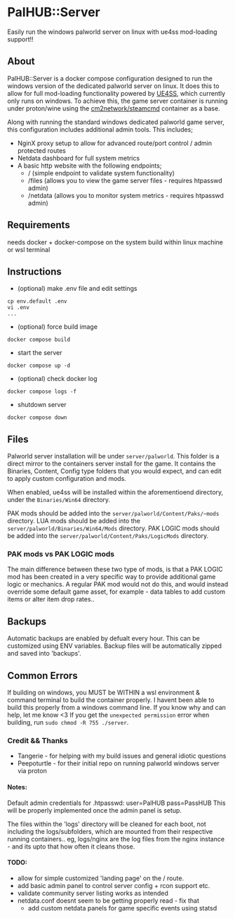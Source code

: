 # PalHUB::Server
Easily run the windows palworld server on linux with ue4ss mod-loading support!! 

## About
PalHUB::Server is a docker compose configuration designed to run the windows version of the dedicated palworld server on linux. It does this to allow for full mod-loading functionality powered by [UE4SS](https://github.com/UE4SS-RE/RE-UE4SS), which currently only runs on windows. To achieve this, the game server container is running under proton/wine using the [cm2network/steamcmd](https://hub.docker.com/r/cm2network/steamcmd) container as a base. 


Along with running the standard windows dedicated palworld game server, this configuration includes additional admin tools. This includes;
- NginX proxy setup to allow for advanced route/port control / admin protected routes
- Netdata dashboard for full system metrics
- A basic http website with the following endpoints;
  - / (simple endpoint to validate system functionality)
  - /files (allows you to view the game server files - requires htpasswd admin)
  - /netdata (allows you to monitor system metrics - requires htpasswd admin)

## Requirements
needs docker + docker-compose on the system
build within linux machine or wsl terminal

## Instructions
- (optional) make .env file and edit settings
```
cp env.default .env
vi .env
...
```

- (optional) force build image
```
docker compose build
```

- start the server
```
docker compose up -d
```

- (optional) check docker log
```
docker compose logs -f
```

- shutdown server
```
docker compose down
```

## Files
Palworld server installation will be under `server/palworld`. This folder is a direct mirror to the containers server install for the game. It contains the Binaries, Content, Config type folders that you would expect, and can edit to apply custom configuration and mods. 

When enabled, ue4ss will be installed within the aforementioend directory, under the `Binaries/Win64` directory. 

PAK mods should be added into the `server/palworld/Content/Paks/~mods` directory. 
LUA mods should be added into the `server/palworld/Binaries/Win64/Mods` directory.
PAK LOGIC mods should be added into the `server/palworld/Content/Paks/LogicMods` directory.  

### PAK mods vs PAK LOGIC mods
The main difference between these two type of mods, is that a PAK LOGIC mod has been created in a very specific way to provide additional game logic or mechanics. A regular PAK mod would not do this, and would instead override some default game asset, for example - data tables to add custom items or alter item drop rates.. 

## Backups
Automatic backups are enabled by defualt every hour. This can be customized using ENV variables. Backup files will be automatically zipped and saved into 'backups'.

## Common Errors
If building on windows, you MUST be WITHIN a wsl environment & command terminal to build the container properly. I havent been able to build this properly from a windows command line. If you know why and can help, let me know <3
If you get the `unexpected permission` error when building, run `sudo chmod -R 755 ./server`.

### Credit && Thanks
- Tangerie - for helping with my build issues and general idiotic questions
- Peepoturtle - for their initial repo on running palworld windows server via proton

#### Notes: 
Default admin credentials for .htpasswd: user=PalHUB pass=PassHUB
This will be properly implemented once the admin panel is setup. 

The files within the 'logs' directory will be cleaned for each boot, not including the logs/subfolders, which are mounted from their respective running containers.. eg, logs/nginx are the log files from the nginx instance - and its upto that how often it cleans those. 

#### TODO:
- allow for simple customized 'landing page' on the / route.
- add basic admin panel to control server config + rcon support etc. 
- validate community server listing works as intended
- netdata.conf doesnt seem to be getting properly read - fix that
  - add custom netdata panels for game specific events using statsd
